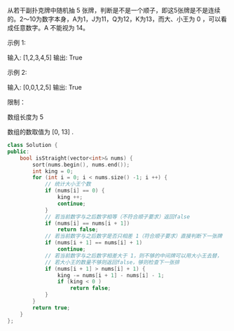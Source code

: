 从若干副扑克牌中随机抽 5 张牌，判断是不是一个顺子，即这5张牌是不是连续的。2～10为数字本身，A为1，J为11，Q为12，K为13，而大、小王为 0 ，可以看成任意数字。A 不能视为 14。



示例 1:

输入: [1,2,3,4,5]
输出: True


示例 2:

输入: [0,0,1,2,5]
输出: True


限制：

数组长度为 5 

数组的数取值为 [0, 13] .

```cpp
class Solution {
public:
    bool isStraight(vector<int>& nums) {
        sort(nums.begin(), nums.end());
        int king = 0;
        for (int i = 0; i < nums.size() -1; i ++) {
            // 统计大小王个数
            if (nums[i] == 0) {
                king ++;
                continue;
            }
            // 若当前数字与之后数字相等（不符合顺子要求）返回false
            if (nums[i] == nums[i + 1])
                return false;
            // 若当前数字与之后数字是否只相差 1（符合顺子要求）直接判断下一张牌
            if (nums[i + 1] == nums[i] + 1)
                continue;
            // 若当前数字与之后数字相差大于 1，则不够的中间牌可以用大小王去替，
            // 若大小王的数量不够则返回false，够则检查下一张排
            if (nums[i + 1] > nums[i] + 1) {
                king -= nums[i + 1] - nums[i] - 1;
                if (king < 0 )
                    return false;
            }
        }
        return true;
    }
};
```

